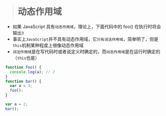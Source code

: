 
> # 动态作用域

* 如果 JavaScript 具有`动态作用域`，理论上，下面代码中的 foo() 在执行时将会输出`3`
* 事实上`JavaScript`并不具有动态作用域，它`只有词法作用域`，简单明了，但是`this`机制某种程度上很像动态作用域
* `词法作用域`是在写代码时或者说定义时确定的，而`动态作用域`是在运行时确定的（`this`也是）

```JavaScript
function foo() {
  console.log(a); // 2
}
function bar() {
  var a = 3;
  foo();
}

var a = 2;
bar();
```
